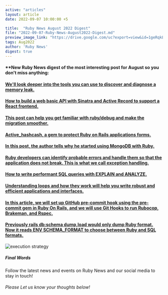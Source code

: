 ```yaml
---
active: "articles"
layout: article
date: 2022-09-07 10:00:00 +5

title:  "Ruby News August 2022 Digest"
file: "2022-09-07-Ruby-News-August2022-Digest.md"
preview_image_link: "https://drive.google.com/uc?export=view&id=1geRqkLh_l9SfFpkji0RrWzFYNQ8Os6Z-"
tags: Aug2022
author: 'Ruby News'
digest: true
---
```


#### **New Ruby News digest of the most interesting post for August so you don't miss anything:
#### [We'll look deeper into the tools you can use to discover and diagnose a memory leak.](https://blog.appsignal.com/2022/08/10/a-deep-dive-into-memory-leaks-in-ruby.html)

#### [How to build a web basic API with Sinatra and Active Record to support a React frontend.](https://dev.to/jordantaylorj/ruby-active-record-2d4b)

#### [This post can help you get familiar with ruby/debug and make the migration smoother.](https://st0012.dev/from-byebug-to-ruby-debug)

#### [Active_hashcash, a gem to protect Ruby on Rails applications forms.](https://www.basesecrete.com/active_hashcash.html)

#### [In this post, the author tells why he started using MongoDB with Ruby.](https://www.alexbevi.com/blog/2022/08/18/why-use-mongodb-with-ruby/)

#### [Ruby developers can identify probable errors and handle them so that the application does not break. This is what we call exception handling.](https://www.bootrails.com/blog/how-to-handle-ruby-exceptions/)

#### [How to write performant SQL queries with EXPLAIN and ANALYZE.](https://www.honeybadger.io/blog/rails-postgresql-queries/)

#### [Understanding loops and how they work will help you write robust and efficient applications and interfaces.](https://www.bootrails.com/blog/ruby-loops-overview/)

#### [In this article, we will set up GitHub pre-commit hook using the pre-commit gem in Ruby On Rails, and we will use Git Hooks to run Rubocop, Brakeman, and Rspec.](https://dev.to/kanani_nirav/github-pre-commit-hook-setup-in-ruby-on-rails-12m3)

#### [Previously rails db:schema dump,load would only dump Ruby format. Now it reads ENV SCHEMA_FORMAT to choose between Ruby and SQL formats.](https://blog.saeloun.com/2022/08/30/rails-db-schema-supports-schema-format-env)
![execution strategy](https://drive.google.com/uc?export=view&id=1B3bSehBJ4d5PSUXpnwzR3vQ2uYO1NARf)
##### Final Words

Follow the latest news and events on Ruby News and our social media to stay in touch!

###### Please Let us know your thoughts below!
